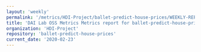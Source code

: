 ```yaml
---
layout: 'weekly'
permalink: '/metrics/HDI-Project/ballet-predict-house-prices/WEEKLY-REPORT-2020-02-23'
title: 'DAI Lab OSS Metrics Metrics report for ballet-predict-house-prices | WEEKLY-REPORT-2020-02-23'
organization: 'HDI-Project'
repository: 'ballet-predict-house-prices'
current_date: '2020-02-23'
---
```

